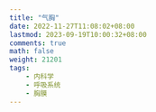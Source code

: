 ```yaml
---
title: "气胸"
date: 2022-11-27T11:08:02+08:00
lastmod: 2023-09-19T10:00:32+08:00
comments: true
math: false
weight: 21201
tags:
    - 内科学
    - 呼吸系统
    - 胸膜
---
```


